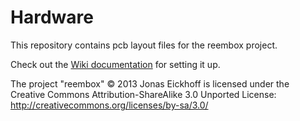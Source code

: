Hardware
========

This repository contains pcb layout files for the reembox project.

Check out the [Wiki documentation](https://github.com/reembox/Hardware/wiki) for setting it up.


The project "reembox" © 2013 Jonas Eickhoff is licensed under the Creative Commons Attribution-ShareAlike 3.0 Unported License: http://creativecommons.org/licenses/by-sa/3.0/
